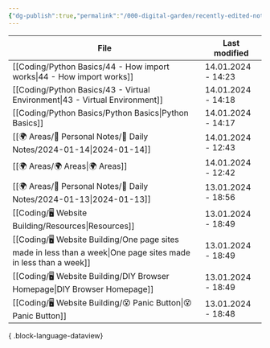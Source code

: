 ```yaml
---
{"dg-publish":true,"permalink":"/000-digital-garden/recently-edited-notes/","dgPassFrontmatter":true,"noteIcon":"3","created":"2023-12-14T09:05:52.599+05:30","updated":"2023-12-14T09:12:44.868+05:30"}
---
```


| File                                                                                                               | Last modified      |
| ------------------------------------------------------------------------------------------------------------------ | ------------------ |
| [[Coding/Python Basics/44 - How import works\|44 - How import works]]                                           | 14.01.2024 - 14:23 |
| [[Coding/Python Basics/43 - Virtual Environment\|43 - Virtual Environment]]                                     | 14.01.2024 - 14:18 |
| [[Coding/Python Basics/Python Basics\|Python Basics]]                                                           | 14.01.2024 - 14:17 |
| [[🌍 Areas/📧 Personal Notes/📓 Daily Notes/2024-01-14\|2024-01-14]]                                            | 14.01.2024 - 12:43 |
| [[🌍 Areas/🌍 Areas\|🌍 Areas]]                                                                                 | 14.01.2024 - 12:42 |
| [[🌍 Areas/📧 Personal Notes/📓 Daily Notes/2024-01-13\|2024-01-13]]                                            | 13.01.2024 - 18:56 |
| [[Coding/🖥 Website Building/Resources\|Resources]]                                                             | 13.01.2024 - 18:49 |
| [[Coding/🖥 Website Building/One page sites made in less than a week\|One page sites made in less than a week]] | 13.01.2024 - 18:49 |
| [[Coding/🖥 Website Building/DIY Browser Homepage\|DIY Browser Homepage]]                                       | 13.01.2024 - 18:49 |
| [[Coding/🖥 Website Building/😵 Panic Button\|😵 Panic Button]]                                                 | 13.01.2024 - 18:48 |

{ .block-language-dataview}